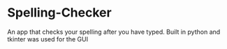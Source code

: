 # Spelling-Checker
An app that checks your spelling after you have typed. Built in python and tkinter was used for the GUI  

